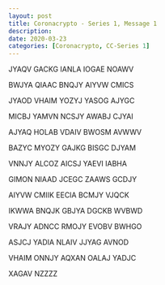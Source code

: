 ```yaml
---
layout: post
title: Coronacrypto - Series 1, Message 1
description:
date: 2020-03-23
categories: [Coronacrypto, CC-Series 1]
---
```


JYAQV GACKG IANLA IOGAE NOAWV

BWJYA QIAAC BNQJY AIYVW CMICS

JYAOD VHAIM YOZYJ YASOG AJYGC

MICBJ YAMVN NCSJY AWABJ CJYAI

AJYAQ HOLAB VDAIV BWOSM AVWWV

BAZYC MYOZY GAJKG BISGC DJYAM

VNNJY ALCOZ AICSJ YAEVI IABHA

GIMON NIAAD JCEGC ZAAWS GCDJY

AIYVW CMIIK EECIA BCMJY VJQCK

IKWWA BNQJK GBJYA DGCKB WVBWD

VRAJY ADNCC RMOJY EVOBV BWHGO

ASJCJ YADIA NLAIV JJYAG AVNOD

VHAIM ONNJY AQXAN OALAJ YADJC

XAGAV NZZZZ

